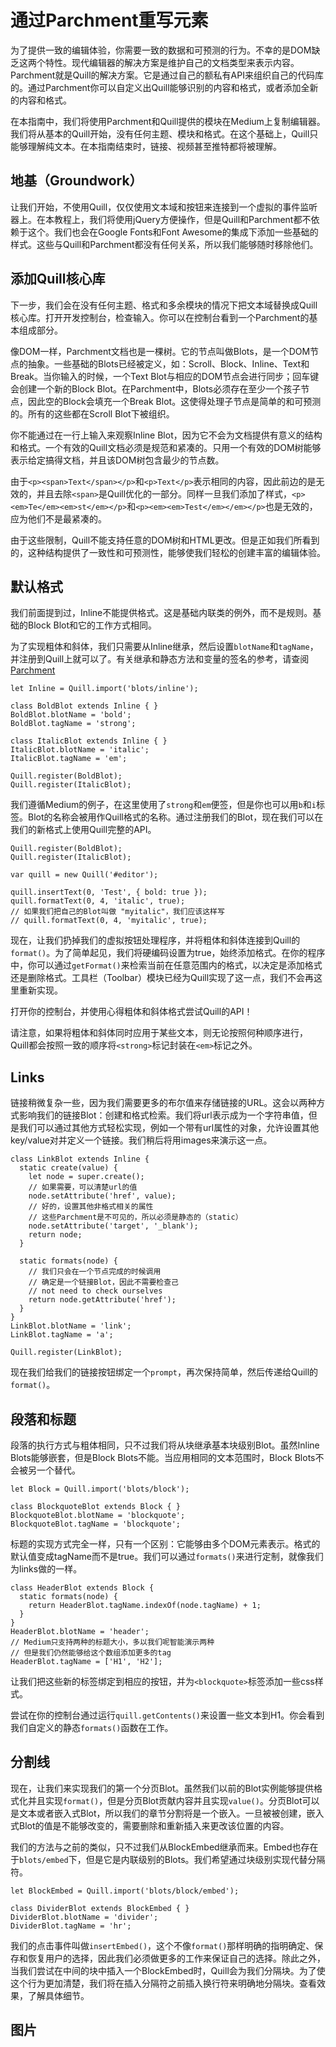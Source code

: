 # 通过Parchment重写元素

为了提供一致的编辑体验，你需要一致的数据和可预测的行为。不幸的是DOM缺乏这两个特性。现代编辑器的解决方案是维护自己的文档类型来表示内容。Parchment就是Quill的解决方案。它是通过自己的额私有API来组织自己的代码库的。通过Parchment你可以自定义出Quill能够识别的内容和格式，或者添加全新的内容和格式。

在本指南中，我们将使用Parchment和Quill提供的模块在Medium上复制编辑器。我们将从基本的Quill开始，没有任何主题、模块和格式。在这个基础上，Quill只能够理解纯文本。在本指南结束时，链接、视频甚至推特都将被理解。

## 地基（Groundwork）

让我们开始，不使用Quill，仅仅使用文本域和按钮来连接到一个虚拟的事件监听器上。在本教程上，我们将使用jQuery方便操作，但是Quill和Parchment都不依赖于这个。我们也会在Google Fonts和Font Awesome的集成下添加一些基础的样式。这些与Quill和Parchment都没有任何关系，所以我们能够随时移除他们。

## 添加Quill核心库

下一步，我们会在没有任何主题、格式和多余模块的情况下把文本域替换成Quill核心库。打开开发控制台，检查输入。你可以在控制台看到一个Parchment的基本组成部分。

像DOM一样，Parchment文档也是一棵树。它的节点叫做Blots，是一个DOM节点的抽象。一些基础的Blots已经被定义，如：Scroll、Block、Inline、Text和Break。当你输入的时候，一个Text Blot与相应的DOM节点会进行同步；回车键会创建一个新的Block Blot。在Parchment中，Blots必须存在至少一个孩子节点，因此空的Block会填充一个Break Blot。这使得处理子节点是简单的和可预测的。所有的这些都在Scroll Blot下被组织。

你不能通过在一行上输入来观察Inline Blot，因为它不会为文档提供有意义的结构和格式。一个有效的Quill文档必须是规范和紧凑的。只用一个有效的DOM树能够表示给定搞得文档，并且该DOM树包含最少的节点数。

由于`<p><span>Text</span></p>`和`<p>Text</p>`表示相同的内容，因此前边的是无效的，并且去除`<span>`是Quill优化的一部分。同样一旦我们添加了样式，`<p><em>Te</em><em>st</em></p>`和`<p><em><em>Test</em></em></p>`也是无效的，应为他们不是最紧凑的。

由于这些限制，Quill不能支持任意的DOM树和HTML更改。但是正如我们所看到的，这种结构提供了一致性和可预测性，能够使我们轻松的创建丰富的编辑体验。

## 默认格式

我们前面提到过，Inline不能提供格式。这是基础内联类的例外，而不是规则。基础的Block Blot和它的工作方式相同。

为了实现粗体和斜体，我们只需要从Inline继承，然后设置`blotName`和`tagName`，并注册到Quill上就可以了。有关继承和静态方法和变量的签名的参考，请查阅[Parchment](../other/parchment.md)

```
let Inline = Quill.import('blots/inline');

class BoldBlot extends Inline { }
BoldBlot.blotName = 'bold';
BoldBlot.tagName = 'strong';

class ItalicBlot extends Inline { }
ItalicBlot.blotName = 'italic';
ItalicBlot.tagName = 'em';

Quill.register(BoldBlot);
Quill.register(ItalicBlot);
```

我们遵循Medium的例子，在这里使用了`strong`和`em`便签，但是你也可以用`b`和`i`标签。Blot的名称会被用作Quill格式的名称。通过注册我们的Blot，现在我们可以在我们的新格式上使用Quill完整的API。

```
Quill.register(BoldBlot);
Quill.register(ItalicBlot);

var quill = new Quill('#editor');

quill.insertText(0, 'Test', { bold: true });
quill.formatText(0, 4, 'italic', true);
// 如果我们把自己的Blot叫做 "myitalic"，我们应该这样写
// quill.formatText(0, 4, 'myitalic', true);
```

现在，让我们扔掉我们的虚拟按钮处理程序，并将粗体和斜体连接到Quill的`format()`。为了简单起见，我们将硬编码设置为true，始终添加格式。在你的程序中，你可以通过`getFormat()`来检索当前在任意范围内的格式，以决定是添加格式还是删除格式。工具栏（Toolbar）模块已经为Quill实现了这一点，我们不会再这里重新实现。

打开你的控制台，并使用心得粗体和斜体格式尝试Quill的API！

请注意，如果将粗体和斜体同时应用于某些文本，则无论按照何种顺序进行，Quill都会按照一致的顺序将`<strong>`标记封装在`<em>`标记之外。

## Links

链接稍微复杂一些，因为我们需要更多的布尔值来存储链接的URL。这会以两种方式影响我们的链接Blot：创建和格式检索。我们将url表示成为一个字符串值，但是我们可以通过其他方式轻松实现，例如一个带有url属性的对象，允许设置其他key/value对并定义一个链接。我们稍后将用images来演示这一点。

```
class LinkBlot extends Inline {
  static create(value) {
    let node = super.create();
    // 如果需要，可以清楚url的值
    node.setAttribute('href', value);
    // 好的，设置其他非格式相关的属性
    // 这些Parchment是不可见的，所以必须是静态的（static）
    node.setAttribute('target', '_blank');
    return node;
  }

  static formats(node) {
    // 我们只会在一个节点完成的时候调用
    // 确定是一个链接Blot，因此不需要检查己
    // not need to check ourselves
    return node.getAttribute('href');
  }
}
LinkBlot.blotName = 'link';
LinkBlot.tagName = 'a';

Quill.register(LinkBlot);
```

现在我们给我们的链接按钮绑定一个`prompt`，再次保持简单，然后传递给Quill的`format()`。

## 段落和标题

段落的执行方式与粗体相同，只不过我们将从块继承基本块级别Blot。虽然Inline Blots能够嵌套，但是Block Blots不能。当应用相同的文本范围时，Block Blots不会被另一个替代。

```
let Block = Quill.import('blots/block');

class BlockquoteBlot extends Block { }
BlockquoteBlot.blotName = 'blockquote';
BlockquoteBlot.tagName = 'blockquote';
```

标题的实现方式完全一样，只有一个区别：它能够由多个DOM元素表示。格式的默认值变成tagName而不是true。我们可以通过`formats()`来进行定制，就像我们为links做的一样。

```
class HeaderBlot extends Block {
  static formats(node) {
    return HeaderBlot.tagName.indexOf(node.tagName) + 1;
  }
}
HeaderBlot.blotName = 'header';
// Medium只支持两种的标题大小，多以我们呢智能演示两种
// 但是我们仍然能够给这个数组添加更多的tag
HeaderBlot.tagName = ['H1', 'H2'];
```

让我们把这些新的标签绑定到相应的按钮，并为`<blockquote>`标签添加一些css样式。

尝试在你的控制台通过运行`quill.getContents()`来设置一些文本到H1。你会看到我们自定义的静态`formats()`函数在工作。

## 分割线

现在，让我们来实现我们的第一个分页Blot。虽然我们以前的Blot实例能够提供格式化并且实现`format()`，但是分页Blot贡献内容并且实现`value()`。分页Blot可以是文本或者嵌入式Blot，所以我们的章节分割将是一个嵌入。一旦被被创建，嵌入式Blot的值是不能够改变的，需要删除和重新插入来更改该位置的内容。

我们的方法与之前的类似，只不过我们从BlockEmbed继承而来。Embed也存在于`blots/embed`下，但是它是内联级别的Blots。我们希望通过块级别实现代替分隔符。

```
let BlockEmbed = Quill.import('blots/block/embed');

class DividerBlot extends BlockEmbed { }
DividerBlot.blotName = 'divider';
DividerBlot.tagName = 'hr';
```

我们的点击事件叫做`insertEmbed()`，这个不像`format()`那样明确的指明确定、保存和恢复用户的选择，因此我们必须做更多的工作来保证自己的选择。除此之外，当我们尝试在中间的块中插入一个BlockEmbed时，Quill会为我们分隔块。为了使这个行为更加清楚，我们将在插入分隔符之前插入换行符来明确地分隔块。查看效果，了解具体细节。

## 图片



